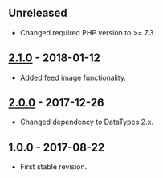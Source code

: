 ## Unreleased
- Changed required PHP version to >= 7.3.

## [2.1.0] - 2018-01-12
- Added feed image functionality.

## [2.0.0] - 2017-12-26
- Changed dependency to DataTypes 2.x.

## 1.0.0 - 2017-08-22
- First stable revision.

[2.1.0]: https://github.com/themichaelhall/rss-feed/compare/v2.0.0...v2.1.0
[2.0.0]: https://github.com/themichaelhall/rss-feed/compare/v1.0.0...v2.0.0
